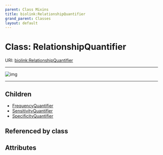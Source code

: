```yaml
---
parent: Class Mixins
title: biolink:RelationshipQuantifier
grand_parent: Classes
layout: default
---
```


# Class: RelationshipQuantifier




URI: [biolink:RelationshipQuantifier](https://w3id.org/biolink/vocab/RelationshipQuantifier)


---

![img](https://yuml.me/diagram/nofunky;dir:TB/class/[SpecificityQuantifier],[SensitivityQuantifier],[RelationshipQuantifier]%5E-[SpecificityQuantifier],[RelationshipQuantifier]%5E-[SensitivityQuantifier],[RelationshipQuantifier]%5E-[FrequencyQuantifier],[FrequencyQuantifier])

---


## Children

 * [FrequencyQuantifier](FrequencyQuantifier.md)
 * [SensitivityQuantifier](SensitivityQuantifier.md)
 * [SpecificityQuantifier](SpecificityQuantifier.md)

## Referenced by class


## Attributes

